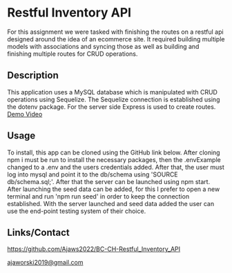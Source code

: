 # Restful Inventory API
For this assignment we were tasked with finishing the routes on a restful api designed around the idea of an ecommerce site. It required building multiple models with associations and syncing those as well as building and finishing multiple routes for CRUD operations.

## Description 
This application uses a MySQL database which is manipulated with CRUD operations using Sequelize. The Sequelize connection is established using the dotenv package. For the server side Express is used to create routes.
[Demo Video](https://drive.google.com/file/d/1hsMVq6-X3aV6pF0qm-jJXoMMQngG_qUg/view)


## Usage
To install, this app can be cloned using the GitHub link below. After cloning npm i must be run to install the necessary packages, then the .envExample changed to a .env and the users credentials added. After that, the user must log into mysql and point it to the db/schema using 'SOURCE db/schema.sql;'. After that the server can be launched using npm start. After launching the seed data can be added, for this I prefer to open a new terminal and run 'npm run seed' in order to keep the connection established. With the server launched and seed data added the user can use the end-point testing system of their choice.



## Links/Contact

https://github.com/Ajaws2022/BC-CH-Restful_Inventory_API

ajaworski2019@gmail.com